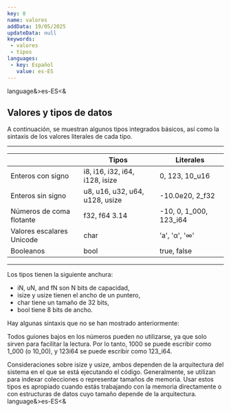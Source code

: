 ```yaml
---
key: 8
name: valores
addData: 19/05/2025
updateData: null
keywords: 
 - valores
 - tipos
languages:
 - key: Español
   value: es-ES
---
```

language&>es-ES<&
## Valores y tipos de datos
A continuación, se muestran algunos tipos integrados básicos, así como la sintaxis de los valores literales de cada tipo.

<hr />

|                                             |  Tipos                                     |  Literales |
|-----------------------------|------------------------------|----------|
| Enteros con signo                | i8, i16, i32, i64, i128, isize       | 0, 123, 10_u16  |
| Enteros sin signo                 | u8, u16, u32, u64, u128, usize |  -10.0e20, 2_f32 |
| Números de coma flotante  | f32, f64	3.14                         |  -10, 0, 1_000, 123_i64 |
| Valores escalares Unicode   | char                                        | 'a', 'α', '∞' |
| Booleanos                            | bool                                        | true, false |

<hr />

Los tipos tienen la siguiente anchura:

- iN, uN, and fN son N bits de capacidad,
- isize y usize tienen el ancho de un puntero, 
- char tiene un tamaño de 32 bits,
- bool tiene 8 bits de ancho.

Hay algunas sintaxis que no se han mostrado anteriormente:

Todos guiones bajos en los números pueden no utilizarse, ya que solo sirven para facilitar la lectura. Por lo tanto, 1000 se puede escribir como 1_000 (o 10_00), y 123i64 se puede escribir como 123_i64.

Consideraciones sobre isize y usize, ambos dependen de la arquitectura del sistema en el que se está ejecutando el código. Generalmente, se utilizan para indexar colecciones o representar tamaños de memoria. Usar estos tipos es apropiado cuando estás trabajando con la memoria directamente o con estructuras de datos cuyo tamaño depende de la arquitectura.
language&>es-ES<&